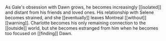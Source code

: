 As Gale's obsession with Dawn grows, he becomes increasingly [[isolated]] and distant from his friends and loved ones. His relationship with Selene becomes strained, and she [[eventually]] leaves Montreal [[without]] [[warning]]. Charlotte becomes his only remaining connection to the [[outside]] world, but she becomes estranged from him when he becomes too focused on [[finding]] Dawn.